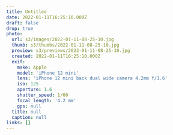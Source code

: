```yaml
---
title: Untitled
date: 2022-01-11T16:25:10.000Z
draft: false
drop: true
photo:
  url: s3/images/2022-01-11-08-25-10.jpg
  thumb: s3/thumbs/2022-01-11-08-25-10.jpg
  preview: s3/previews/2022-01-11-08-25-10.jpg
  created: 2022-01-11T16:25:10.000Z
  exif:
    make: Apple
    model: 'iPhone 12 mini'
    lens: 'iPhone 12 mini back dual wide camera 4.2mm f/1.6'
    iso: 125
    aperture: 1.6
    shutter_speed: 1/60
    focal_length: '4.2 mm'
    gps: null
  title: null
  caption: null
links: []
---
```

